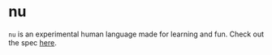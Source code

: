 # nu

`nu` is an experimental human language made for learning and fun. Check out the
spec [here](https://lepisma.xyz/nu).
